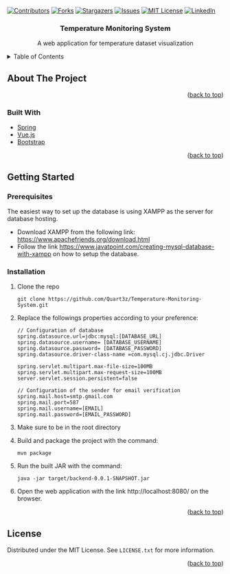 <div id="top"></div>
<!--
*** Thanks for checking out the Best-README-Template. If you have a suggestion
*** that would make this better, please fork the repo and create a pull request
*** or simply open an issue with the tag "enhancement".
*** Don't forget to give the project a star!
*** Thanks again! Now go create something AMAZING! :D
-->

<!-- PROJECT SHIELDS -->
<!--
*** I'm using markdown "reference style" links for readability.
*** Reference links are enclosed in brackets [ ] instead of parentheses ( ).
*** See the bottom of this document for the declaration of the reference variables
*** for contributors-url, forks-url, etc. This is an optional, concise syntax you may use.
*** https://www.markdownguide.org/basic-syntax/#reference-style-links
-->
[![Contributors][contributors-shield]][contributors-url]
[![Forks][forks-shield]][forks-url]
[![Stargazers][stars-shield]][stars-url]
[![Issues][issues-shield]][issues-url]
[![MIT License][license-shield]][license-url]
[![LinkedIn][linkedin-shield]][linkedin-url]

<h3 align="center">Temperature Monitoring System</h3>

<div>
  <p align="center">
    A web application for temperature dataset visualization
</div>

<!-- TABLE OF CONTENTS -->
<details>
  <summary>Table of Contents</summary>
  <ol>
    <li>
      <a href="#about-the-project">About The Project</a>
      <ul>
        <li><a href="#built-with">Built With</a></li>
      </ul>
    </li>
    <li>
      <a href="#getting-started">Getting Started</a>
      <ul>
        <li><a href="#prerequisites">Prerequisites</a></li>
        <li><a href="#installation">Installation</a></li>
      </ul>
    </li>
    <li><a href="#usage">Usage</a></li>
    <li><a href="#roadmap">Roadmap</a></li>
    <li><a href="#contributing">Contributing</a></li>
    <li><a href="#license">License</a></li>
    <li><a href="#contact">Contact</a></li>
    <li><a href="#acknowledgments">Acknowledgments</a></li>
  </ol>
</details>



<!-- ABOUT THE PROJECT -->

## About The Project

[comment]: <> ([![Product Name Screen Shot][product-screenshot]]&#40;https://example.com&#41;)


<p align="right">(<a href="#top">back to top</a>)</p>

### Built With

* [Spring](https://spring.io/)
* [Vue.js](https://vuejs.org/)
* [Bootstrap](https://getbootstrap.com)

<p align="right">(<a href="#top">back to top</a>)</p>


<!-- GETTING STARTED -->

## Getting Started

### Prerequisites
The easiest way to set up the database is using XAMPP as the server for database hosting.

* Download XAMPP from the following link: https://www.apachefriends.org/download.html
* Follow the link https://www.javatpoint.com/creating-mysql-database-with-xampp on how to setup the database.

### Installation

1. Clone the repo
   ```
   git clone https://github.com/Quart3z/Temperature-Monitoring-System.git
   ```
   
2. Replace the followings properties according to your preference:
   ```
   // Configuration of database
   spring.datasource.url=jdbc:mysql:[DATABASE_URL]
   spring.datasource.username= [DATABASE_USERNAME]
   spring.datasource.password= [DATABASE_PASSWORD]
   spring.datasource.driver-class-name =com.mysql.cj.jdbc.Driver
   
   spring.servlet.multipart.max-file-size=100MB
   spring.servlet.multipart.max-request-size=100MB
   server.servlet.session.persistent=false
   
   // Configuration of the sender for email verification
   spring.mail.host=smtp.gmail.com
   spring.mail.port=587
   spring.mail.username=[EMAIL]
   spring.mail.password=[EMAIL_PASSWORD]
   ```
   
3. Make sure to be in the root directory

4. Build and package the project with the command:
   ```
   mvn package
   ```
   
5. Run the built JAR with the command:
   ```
   java -jar target/backend-0.0.1-SNAPSHOT.jar
   ```

6. Open the web application with the link http://localhost:8080/ on the browser.

<p align="right">(<a href="#top">back to top</a>)</p>

<!-- LICENSE -->

## License

Distributed under the MIT License. See `LICENSE.txt` for more information.

<p align="right">(<a href="#top">back to top</a>)</p>



<!-- MARKDOWN LINKS & IMAGES -->
<!-- https://www.markdownguide.org/basic-syntax/#reference-style-links -->

[contributors-shield]: https://img.shields.io/github/contributors/Quart3z/Temperature-Monitoring-System.svg?style=for-the-badge
[contributors-url]: https://github.com/Quart3z/Temperature-Monitoring-System/graphs/contributors

[forks-shield]: https://img.shields.io/github/forks/Quart3z/Temperature-Monitoring-System.svg?style=for-the-badge
[forks-url]: https://github.com/Quart3z/Temperature-Monitoring-System/network/members

[stars-shield]: https://img.shields.io/github/stars/Quart3z/Temperature-Monitoring-System.svg?style=for-the-badge
[stars-url]: https://github.com/Quart3z/Temperature-Monitoring-System/stargazers

[issues-shield]: https://img.shields.io/github/issues/Quart3z/Temperature-Monitoring-System.svg?style=for-the-badge
[issues-url]: https://github.com/Quart3z/Temperature-Monitoring-System/issues

[license-shield]: https://img.shields.io/github/license/Quart3z/Temperature-Monitoring-System.svg?style=for-the-badge
[license-url]: https://github.com/Quart3z/Temperature-Monitoring-System/blob/master/LICENSE

[linkedin-shield]: https://img.shields.io/badge/-LinkedIn-black.svg?style=for-the-badge&logo=linkedin&colorB=555
[linkedin-url]: https://www.linkedin.com/in/looi-yw

[product-screenshot]: images/screenshot.png

